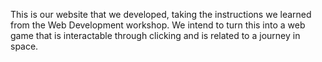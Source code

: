 This is our website that we developed, taking the instructions we learned from the Web Development workshop.
We intend to turn this into a web game that is interactable through clicking and is related to a journey in space.